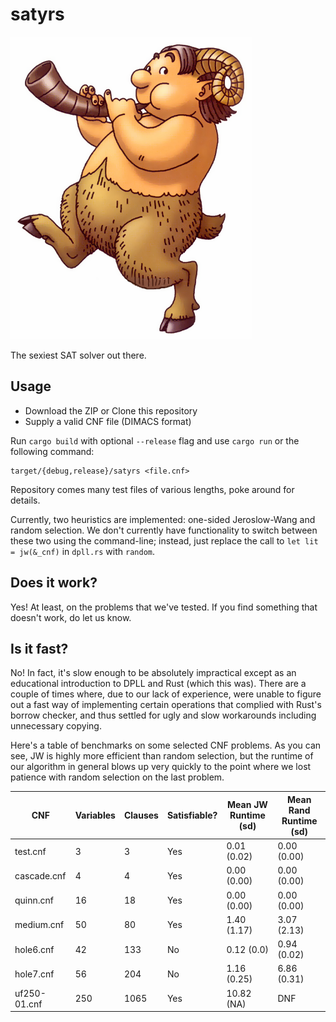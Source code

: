 # satyrs

![Satyr Logo](logo.png)

The sexiest SAT solver out there.

## Usage

- Download the ZIP or Clone this repository
- Supply a valid CNF file (DIMACS format)

Run `cargo build` with optional `--release` flag and use `cargo run` or the
following command:

    target/{debug,release}/satyrs <file.cnf>

Repository comes many test files of various lengths, poke around for details.

Currently, two heuristics are implemented: one-sided Jeroslow-Wang and random
selection. We don't currently have functionality to switch between these two
using the command-line; instead, just replace the call to `let lit =
jw(&_cnf)` in `dpll.rs` with `random`.

## Does it work?

Yes! At least, on the problems that we've tested. If you find something that
doesn't work, do let us know.

## Is it fast?

No! In fact, it's slow enough to be absolutely impractical except as an
educational introduction to DPLL and Rust (which this was). There are a couple
of times where, due to our lack of experience, were unable to figure out a fast
way of implementing certain operations that complied with Rust's borrow
checker, and thus settled for ugly and slow workarounds including unnecessary
copying.

Here's a table of benchmarks on some selected CNF problems. As you can see, JW is
highly more efficient than random selection, but the runtime of our algorithm
in general blows up very quickly to the point where we lost patience with
random selection on the last problem.

| CNF          | Variables | Clauses | Satisfiable? | Mean JW Runtime (sd) | Mean Rand Runtime (sd) |
|--------------|-----------|---------|--------------|----------------------|------------------------|
| test.cnf     | 3         | 3       | Yes          | 0.01 (0.02)          | 0.00 (0.00)            |
| cascade.cnf  | 4         | 4       | Yes          | 0.00 (0.00)          | 0.00 (0.00)            |
| quinn.cnf    | 16        | 18      | Yes          | 0.00 (0.00)          | 0.00 (0.00)            |
| medium.cnf   | 50        | 80      | Yes          | 1.40 (1.17)          | 3.07 (2.13)            |
| hole6.cnf    | 42        | 133     | No           | 0.12 (0.0)           | 0.94 (0.02)            |
| hole7.cnf    | 56        | 204     | No           | 1.16 (0.25)          | 6.86 (0.31)            |
| uf250-01.cnf | 250       | 1065    | Yes          | 10.82 (NA)           | DNF                    |
